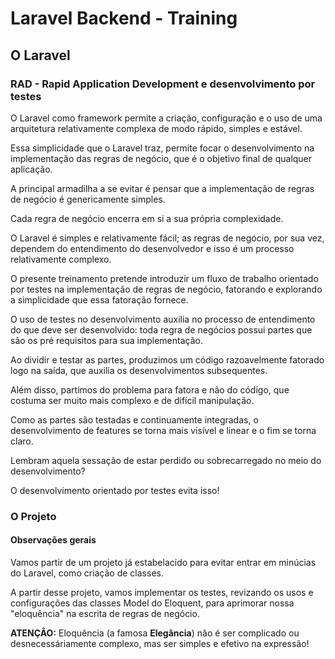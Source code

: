 # Laravel Backend - Training
## O Laravel
### RAD - Rapid Application Development e desenvolvimento por testes

O Laravel como framework permite a criação, configuração e o uso de uma arquitetura relativamente complexa de modo rápido, simples e estável.

Essa simplicidade que o Laravel traz, permite focar o desenvolvimento na implementação das regras de negócio, que é o objetivo final de qualquer aplicação.

A principal armadilha a se evitar é pensar que a implementação de regras de negócio é genericamente simples.

Cada regra de negócio encerra em si a sua própria complexidade.

O Laravel é simples e relativamente fácil; as regras de negócio, por sua vez, dependem do entendimento do desenvolvedor e isso é um processo relativamente complexo.

O presente treinamento pretende introduzir um fluxo de trabalho orientado por testes na implementação de  regras de negócio, fatorando e explorando a simplicidade que essa fatoração fornece.

O uso de testes no desenvolvimento auxilia no processo de entendimento do que deve ser desenvolvido: toda regra de negócios possui partes que são os pré requisitos para sua implementação.

Ao dividir e testar as partes, produzimos um código razoavelmente fatorado logo na saída, que auxilia os desenvolvimentos subsequentes.

Além disso, partimos do problema para fatora e não do código, que costuma ser muito mais complexo e de difícil manipulação.

Como as partes são testadas e continuamente integradas, o desenvolvimento de features se torna mais visível e linear e o fim se torna claro.

Lembram aquela sessação de estar perdido ou sobrecarregado no meio do desenvolvimento?

O desenvolvimento orientado por testes evita isso!

### O Projeto

#### Observações gerais
Vamos partir de um projeto já estabelacido para evitar entrar em minúcias do Laravel, como criação de classes.

A partir desse projeto, vamos implementar os testes, revizando os usos e configurações das classes Model do Eloquent, para aprimorar nossa "eloquência" na escrita de regras de negócio.

**ATENÇÂO:** Eloquência (a famosa **Elegância**) não é ser complicado ou desnecessáriamente complexo, mas ser simples e efetivo na expressão!



